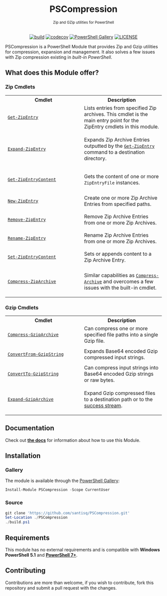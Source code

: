 <h1 align="center">PSCompression</h1>
<div align="center">
<sub>Zip and GZip utilities for PowerShell</sub>
<br/><br/>

[![build](https://github.com/santisq/PSCompression/actions/workflows/ci.yml/badge.svg)](https://github.com/santisq/PSCompression/actions/workflows/ci.yml)
[![codecov](https://codecov.io/gh/santisq/PSCompression/branch/main/graph/badge.svg)](https://codecov.io/gh/santisq/PSCompression)
[![PowerShell Gallery](https://img.shields.io/powershellgallery/dt/PSCompression?color=%23008FC7
)](https://www.powershellgallery.com/packages/PSCompression)
[![LICENSE](https://img.shields.io/github/license/santisq/PSCompression)](https://github.com/santisq/PSCompression/blob/main/LICENSE)

</div>

PSCompression is a PowerShell Module that provides Zip and Gzip utilities for compression, expansion and management. It also solves a few issues with Zip compression existing in _built-in PowerShell_.

## What does this Module offer?

### Zip Cmdlets

<div class="zipcmdlets">
<table>
<tr>
<th>Cmdlet</th>
<th>Description</th>
</tr>
<tr>
<td colspan="1" width="230" height="60">

[`Get-ZipEntry`](docs/en-US/Get-ZipEntry.md)

</td>
<td>Lists entries from specified Zip archives. This cmdlet is the main entry point for the ZipEntry cmdlets in this module.</td>
</tr>
<tr>
<td colspan="1" width="230" height="60">

[`Expand-ZipEntry`](docs/en-US/Expand-ZipEntry.md)

</td>
<td>

Expands Zip Archive Entries outputted by the [`Get-ZipEntry`](docs/en-US/Get-ZipEntry.md) command to a
destination directory.

</td>
</tr>
<tr>
<td colspan="1" width="230" height="60">

[`Get-ZipEntryContent`](docs/en-US/Get-ZipEntryContent.md)

</td>
<td>

Gets the content of one or more `ZipEntryFile` instances.

</td>
</tr>
<tr>
<td colspan="1" width="230" height="60">

[`New-ZipEntry`](docs/en-US/New-ZipEntry.md)

</td>
<td>Create one or more Zip Archive Entries from specified paths.</td>
</tr>
<tr>
<td colspan="1" width="230" height="60">

[`Remove-ZipEntry`](docs/en-US/Remove-ZipEntry.md)

</td>
<td>Remove Zip Archive Entries from one or more Zip Archives.</td>
</tr>
<tr>
<td colspan="1" width="230" height="60">

[`Rename-ZipEntry`](docs/en-US/Rename-ZipEntry.md)

</td>
<td>Rename Zip Archive Entries from one or more Zip Archives.</td>
</tr>
<tr>
<td colspan="1" width="230" height="60">

[`Set-ZipEntryContent`](docs/en-US/Set-ZipEntryContent.md)

</td>
<td>Sets or appends content to a Zip Archive Entry.</td>
</tr>
<tr>
<td colspan="1" width="230" height="60">

[`Compress-ZipArchive`](docs/en-US/Compress-ZipArchive.md)

</td>
<td>

Similar capabilities as
[`Compress-Archive`](docs/en-US/https://docs.microsoft.com/en-us/powershell/module/microsoft.powershell.archive/compress-archive?view=powershell-7.2)
and overcomes a few issues with the built-in cmdlet.

</td>
</tr>
</table>
</div>

### Gzip Cmdlets

<div class="gzipcmdlets">
<table>
<tr>
<th>Cmdlet</th>
<th>Description</th>
</tr>
<tr>
<td colspan="1" width="230" height="60">

[`Compress-GzipArchive`](docs/en-US/Compress-GzipArchive.md)

</td>
<td>
Can compress one or more specified file paths into a single Gzip file.
</td>
</tr>
<tr>
<td colspan="1" width="230" height="60">

[`ConvertFrom-GzipString`](docs/en-US/ConvertFrom-GzipString.md)

</td>
<td>
Expands Base64 encoded Gzip compressed input strings.
</td>
</tr>

<tr>
<td colspan="1" width="230" height="60">

[`ConvertTo-GzipString`](docs/en-US/ConvertTo-GzipString.md)

</td>
<td>
Can compress input strings into Base64 encoded Gzip strings or raw bytes.
</td>
</tr>

<tr>
<td colspan="1" width="230" height="60">

[`Expand-GzipArchive`](docs/en-US/Expand-GzipArchive.md)

</td>
<td>

Expand Gzip compressed files to a destination path or to the [success stream](https://learn.microsoft.com/en-us/powershell/module/microsoft.powershell.core/about/about_output_streams?view=powershell-7.3#success-stream).

</td>
</tr>
</table>
</div>

## Documentation

Check out [__the docs__](docs/en-US/PSCompression.md) for information about how to use this Module.

## Installation

### Gallery

The module is available through the [PowerShell Gallery](https://www.powershellgallery.com/):

```powershell
Install-Module PSCompression -Scope CurrentUser
```

### Source

```powershell
git clone 'https://github.com/santisq/PSCompression.git'
Set-Location ./PSCompression
./build.ps1
```

## Requirements

This module has no external requirements and is compatible with __Windows PowerShell 5.1__ and [__PowerShell 7+__](https://github.com/PowerShell/PowerShell).

## Contributing

Contributions are more than welcome, if you wish to contribute, fork this repository and submit a pull request with the changes.
